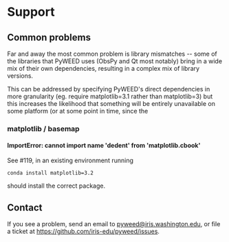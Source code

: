 # Support

## Common problems

Far and away the most common problem is library mismatches -- some of the libraries that PyWEED uses (ObsPy and Qt most notably) bring in a wide mix of their own dependencies, resulting in a complex mix of library versions.

This can be addressed by specifying PyWEED's direct dependencies in more granularity (eg. require matplotlib=3.1 rather than matplotlib=3) but this increases the likelihood that something will be entirely unavailable on some platform (or at some point in time, since the 

### matplotlib / basemap

#### ImportError: cannot import name 'dedent' from 'matplotlib.cbook'

See #119, in an existing environment running
```
conda install matplotlib=3.2
```
should install the correct package.

## Contact

If you see a problem, send an email to pyweed@iris.washington.edu, or file a ticket at https://github.com/iris-edu/pyweed/issues.
